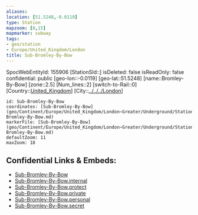 ```yaml
---
aliases: 
location: [51.5248,-0.0119]
type: Station 
mapzoom: [8,15] 
mapmarker: subway 
tags:
- geo/station
- Europe/United_Kingdom/London
title: Sub-Bromley-By-Bow
---
```

SpocWebEntityId: 155906
[StationSId::]
isDeleted: false
isReadOnly: false
confidential: public
[geo-lon::-0.0119]
[geo-lat::51.5248]
[name::Bromley-By-Bow]
[zone::2.5]
[Num_lines::2]
[switch-to-Rail::0]
[Country::[United_Kingdom](geo/Continent/Europe/United_Kingdom.md)]
[City::[../../../London](../../../London)]


```leaflet
id: Sub-Bromley-By-Bow
coordinates: [Sub-Bromley-By-Bow](geo/Continent/Europe/United_Kingdom/London~Greater/Underground/Station/Sub-Bromley-By-Bow.md)
markerFile: [Sub-Bromley-By-Bow](geo/Continent/Europe/United_Kingdom/London~Greater/Underground/Station/Sub-Bromley-By-Bow.md)
defaultZoom: 11 
maxZoom: 18
```


## Confidential Links & Embeds: 
- [Sub-Bromley-By-Bow](../../../../../../../../_public/geo/Continent/Europe/United_Kingdom/London~Greater/Underground/Station/Sub-Bromley-By-Bow.md) 
- [Sub-Bromley-By-Bow.internal](../../../../../../../../_internal/geo/Continent/Europe/United_Kingdom/London~Greater/Underground/Station/Sub-Bromley-By-Bow.internal.md) 
- [Sub-Bromley-By-Bow.protect](../../../../../../../../_protect/geo/Continent/Europe/United_Kingdom/London~Greater/Underground/Station/Sub-Bromley-By-Bow.protect.md) 
- [Sub-Bromley-By-Bow.private](../../../../../../../../_private/geo/Continent/Europe/United_Kingdom/London~Greater/Underground/Station/Sub-Bromley-By-Bow.private.md) 
- [Sub-Bromley-By-Bow.personal](../../../../../../../../_personal/geo/Continent/Europe/United_Kingdom/London~Greater/Underground/Station/Sub-Bromley-By-Bow.personal.md) 
- [Sub-Bromley-By-Bow.secret](../../../../../../../../_secret/geo/Continent/Europe/United_Kingdom/London~Greater/Underground/Station/Sub-Bromley-By-Bow.secret.md) 

